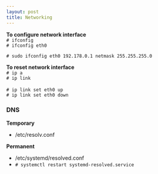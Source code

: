 ```yaml
---
layout: post
title: Networking
---
```


**To configure network interface** <br>
`# ifconfig` <br>
`# ifconfig eth0` <br>

`# sudo ifconfig eth0 192.178.0.1 netmask 255.255.255.0`

**To reset network interface** <br>
`# ip a` <br>
`# ip link` <br> <br>
`# ip link set eth0 up` <br>
`# ip link set eth0 down`

### DNS

**Temporary** <br>
- /etc/resolv.conf

**Permanent** <br>
- /etc/systemd/resolved.conf <br>
- `# systemctl restart systemd-resolved.service`


